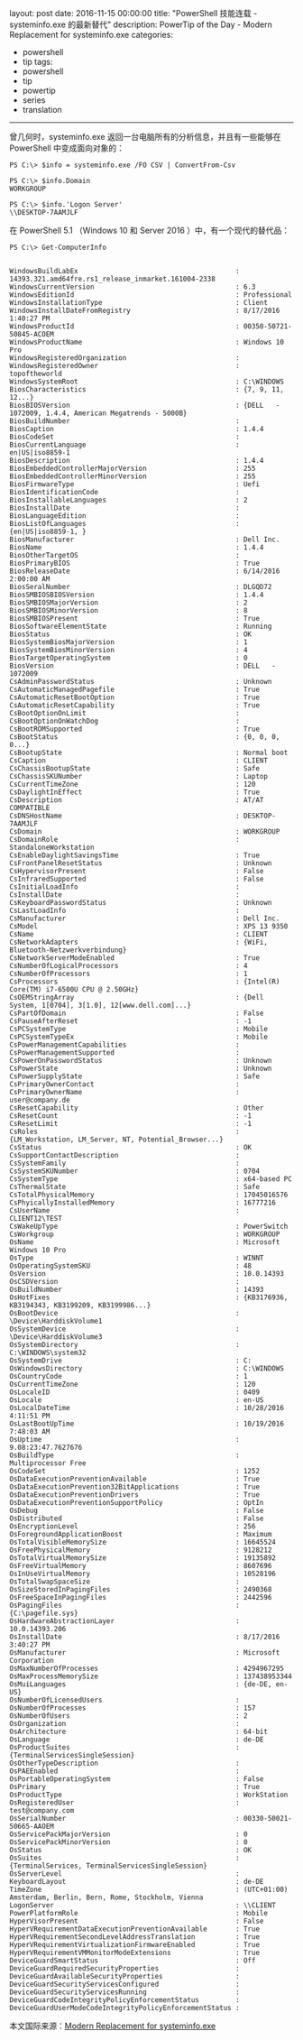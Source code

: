 ﻿layout: post
date: 2016-11-15 00:00:00
title: "PowerShell 技能连载 - systeminfo.exe 的最新替代"
description: PowerTip of the Day - Modern Replacement for systeminfo.exe
categories:
- powershell
- tip
tags:
- powershell
- tip
- powertip
- series
- translation
---
曾几何时，systeminfo.exe 返回一台电脑所有的分析信息，并且有一些能够在 PowerShell 中变成面向对象的：

    PS C:\> $info = systeminfo.exe /FO CSV | ConvertFrom-Csv

    PS C:\> $info.Domain
    WORKGROUP
    
    PS C:\> $info.'Logon Server'
    \\DESKTOP-7AAMJLF

在 PowerShell 5.1 （Windows 10 和 Server 2016 ）中，有一个现代的替代品：

    PS C:\> Get-ComputerInfo
    
    
    WindowsBuildLabEx                                       : 14393.321.amd64fre.rs1_release_inmarket.161004-2338
    WindowsCurrentVersion                                   : 6.3
    WindowsEditionId                                        : Professional
    WindowsInstallationType                                 : Client
    WindowsInstallDateFromRegistry                          : 8/17/2016 1:40:27 PM
    WindowsProductId                                        : 00350-50721-50845-ACOEM
    WindowsProductName                                      : Windows 10 Pro
    WindowsRegisteredOrganization                           : 
    WindowsRegisteredOwner                                  : topoftheworld
    WindowsSystemRoot                                       : C:\WINDOWS
    BiosCharacteristics                                     : {7, 9, 11, 12...}
    BiosBIOSVersion                                         : {DELL   - 1072009, 1.4.4, American Megatrends - 5000B}
    BiosBuildNumber                                         : 
    BiosCaption                                             : 1.4.4
    BiosCodeSet                                             : 
    BiosCurrentLanguage                                     : en|US|iso8859-1
    BiosDescription                                         : 1.4.4
    BiosEmbeddedControllerMajorVersion                      : 255
    BiosEmbeddedControllerMinorVersion                      : 255
    BiosFirmwareType                                        : Uefi
    BiosIdentificationCode                                  : 
    BiosInstallableLanguages                                : 2
    BiosInstallDate                                         : 
    BiosLanguageEdition                                     : 
    BiosListOfLanguages                                     : {en|US|iso8859-1, }
    BiosManufacturer                                        : Dell Inc.
    BiosName                                                : 1.4.4
    BiosOtherTargetOS                                       : 
    BiosPrimaryBIOS                                         : True
    BiosReleaseDate                                         : 6/14/2016 2:00:00 AM
    BiosSeralNumber                                         : DLGQD72
    BiosSMBIOSBIOSVersion                                   : 1.4.4
    BiosSMBIOSMajorVersion                                  : 2
    BiosSMBIOSMinorVersion                                  : 8
    BiosSMBIOSPresent                                       : True
    BiosSoftwareElementState                                : Running
    BiosStatus                                              : OK
    BiosSystemBiosMajorVersion                              : 1
    BiosSystemBiosMinorVersion                              : 4
    BiosTargetOperatingSystem                               : 0
    BiosVersion                                             : DELL   - 1072009
    CsAdminPasswordStatus                                   : Unknown
    CsAutomaticManagedPagefile                              : True
    CsAutomaticResetBootOption                              : True
    CsAutomaticResetCapability                              : True
    CsBootOptionOnLimit                                     : 
    CsBootOptionOnWatchDog                                  : 
    CsBootROMSupported                                      : True
    CsBootStatus                                            : {0, 0, 0, 0...}
    CsBootupState                                           : Normal boot
    CsCaption                                               : CLIENT
    CsChassisBootupState                                    : Safe
    CsChassisSKUNumber                                      : Laptop
    CsCurrentTimeZone                                       : 120
    CsDaylightInEffect                                      : True
    CsDescription                                           : AT/AT COMPATIBLE
    CsDNSHostName                                           : DESKTOP-7AAMJLF
    CsDomain                                                : WORKGROUP
    CsDomainRole                                            : StandaloneWorkstation
    CsEnableDaylightSavingsTime                             : True
    CsFrontPanelResetStatus                                 : Unknown
    CsHypervisorPresent                                     : False
    CsInfraredSupported                                     : False
    CsInitialLoadInfo                                       : 
    CsInstallDate                                           : 
    CsKeyboardPasswordStatus                                : Unknown
    CsLastLoadInfo                                          : 
    CsManufacturer                                          : Dell Inc.
    CsModel                                                 : XPS 13 9350
    CsName                                                  : CLIENT
    CsNetworkAdapters                                       : {WiFi, Bluetooth-Netzwerkverbindung}
    CsNetworkServerModeEnabled                              : True
    CsNumberOfLogicalProcessors                             : 4
    CsNumberOfProcessors                                    : 1
    CsProcessors                                            : {Intel(R) Core(TM) i7-6500U CPU @ 2.50GHz}
    CsOEMStringArray                                        : {Dell System, 1[0704], 3[1.0], 12[www.dell.com]...}
    CsPartOfDomain                                          : False
    CsPauseAfterReset                                       : -1
    CsPCSystemType                                          : Mobile
    CsPCSystemTypeEx                                        : Mobile
    CsPowerManagementCapabilities                           : 
    CsPowerManagementSupported                              : 
    CsPowerOnPasswordStatus                                 : Unknown
    CsPowerState                                            : Unknown
    CsPowerSupplyState                                      : Safe
    CsPrimaryOwnerContact                                   : 
    CsPrimaryOwnerName                                      : user@company.de
    CsResetCapability                                       : Other
    CsResetCount                                            : -1
    CsResetLimit                                            : -1
    CsRoles                                                 : {LM_Workstation, LM_Server, NT, Potential_Browser...}
    CsStatus                                                : OK
    CsSupportContactDescription                             : 
    CsSystemFamily                                          : 
    CsSystemSKUNumber                                       : 0704
    CsSystemType                                            : x64-based PC
    CsThermalState                                          : Safe
    CsTotalPhysicalMemory                                   : 17045016576
    CsPhyicallyInstalledMemory                              : 16777216
    CsUserName                                              : CLIENT12\TEST
    CsWakeUpType                                            : PowerSwitch
    CsWorkgroup                                             : WORKGROUP
    OsName                                                  : Microsoft Windows 10 Pro
    OsType                                                  : WINNT
    OsOperatingSystemSKU                                    : 48
    OsVersion                                               : 10.0.14393
    OsCSDVersion                                            : 
    OsBuildNumber                                           : 14393
    OsHotFixes                                              : {KB3176936, KB3194343, KB3199209, KB3199986...}
    OsBootDevice                                            : \Device\HarddiskVolume1
    OsSystemDevice                                          : \Device\HarddiskVolume3
    OsSystemDirectory                                       : C:\WINDOWS\system32
    OsSystemDrive                                           : C:
    OsWindowsDirectory                                      : C:\WINDOWS
    OsCountryCode                                           : 1
    OsCurrentTimeZone                                       : 120
    OsLocaleID                                              : 0409
    OsLocale                                                : en-US
    OsLocalDateTime                                         : 10/28/2016 4:11:51 PM
    OsLastBootUpTime                                        : 10/19/2016 7:48:03 AM
    OsUptime                                                : 9.08:23:47.7627676
    OsBuildType                                             : Multiprocessor Free
    OsCodeSet                                               : 1252
    OsDataExecutionPreventionAvailable                      : True
    OsDataExecutionPrevention32BitApplications              : True
    OsDataExecutionPreventionDrivers                        : True
    OsDataExecutionPreventionSupportPolicy                  : OptIn
    OsDebug                                                 : False
    OsDistributed                                           : False
    OsEncryptionLevel                                       : 256
    OsForegroundApplicationBoost                            : Maximum
    OsTotalVisibleMemorySize                                : 16645524
    OsFreePhysicalMemory                                    : 9128212
    OsTotalVirtualMemorySize                                : 19135892
    OsFreeVirtualMemory                                     : 8607696
    OsInUseVirtualMemory                                    : 10528196
    OsTotalSwapSpaceSize                                    : 
    OsSizeStoredInPagingFiles                               : 2490368
    OsFreeSpaceInPagingFiles                                : 2442596
    OsPagingFiles                                           : {C:\pagefile.sys}
    OsHardwareAbstractionLayer                              : 10.0.14393.206
    OsInstallDate                                           : 8/17/2016 3:40:27 PM
    OsManufacturer                                          : Microsoft Corporation
    OsMaxNumberOfProcesses                                  : 4294967295
    OsMaxProcessMemorySize                                  : 137438953344
    OsMuiLanguages                                          : {de-DE, en-US}
    OsNumberOfLicensedUsers                                 : 
    OsNumberOfProcesses                                     : 157
    OsNumberOfUsers                                         : 2
    OsOrganization                                          : 
    OsArchitecture                                          : 64-bit
    OsLanguage                                              : de-DE
    OsProductSuites                                         : {TerminalServicesSingleSession}
    OsOtherTypeDescription                                  : 
    OsPAEEnabled                                            : 
    OsPortableOperatingSystem                               : False
    OsPrimary                                               : True
    OsProductType                                           : WorkStation
    OsRegisteredUser                                        : test@company.com
    OsSerialNumber                                          : 00330-50021-50665-AAOEM
    OsServicePackMajorVersion                               : 0
    OsServicePackMinorVersion                               : 0
    OsStatus                                                : OK
    OsSuites                                                : {TerminalServices, TerminalServicesSingleSession}
    OsServerLevel                                           : 
    KeyboardLayout                                          : de-DE
    TimeZone                                                : (UTC+01:00) Amsterdam, Berlin, Bern, Rome, Stockholm, Vienna
    LogonServer                                             : \\CLIENT
    PowerPlatformRole                                       : Mobile
    HyperVisorPresent                                       : False
    HyperVRequirementDataExecutionPreventionAvailable       : True
    HyperVRequirementSecondLevelAddressTranslation          : True
    HyperVRequirementVirtualizationFirmwareEnabled          : True
    HyperVRequirementVMMonitorModeExtensions                : True
    DeviceGuardSmartStatus                                  : Off
    DeviceGuardRequiredSecurityProperties                   : 
    DeviceGuardAvailableSecurityProperties                  : 
    DeviceGuardSecurityServicesConfigured                   : 
    DeviceGuardSecurityServicesRunning                      : 
    DeviceGuardCodeIntegrityPolicyEnforcementStatus         : 
    DeviceGuardUserModeCodeIntegrityPolicyEnforcementStatus :


<!--more-->
本文国际来源：[Modern Replacement for systeminfo.exe](http://community.idera.com/powershell/powertips/b/tips/posts/modern-replacement-for-systeminfo-exe)
